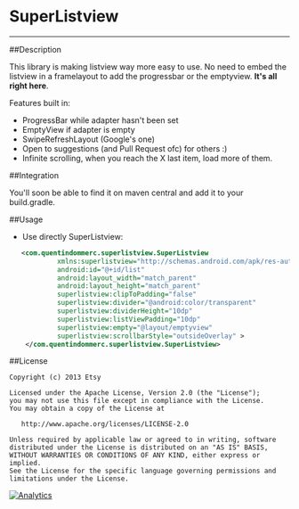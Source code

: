 SuperListview
====
----


##Description

This library is making listview way more easy to use. No need to embed the listview in a framelayout to add the progressbar or the emptyview. **It's all right here**.

Features built in:
- ProgressBar while adapter hasn't been set
- EmptyView if adapter is empty
- SwipeRefreshLayout (Google's one)
- Open to suggestions (and Pull Request ofc) for others :)
- Infinite scrolling, when you reach the X last item, load more of them.

##Integration

You'll soon be able to find it on maven central and add it to your build.gradle.

##Usage

-	Use directly SuperListview:

```xml
   <com.quentindommerc.superlistview.SuperListview
            xmlns:superlistview="http://schemas.android.com/apk/res-auto"
            android:id="@+id/list"
            android:layout_width="match_parent"
            android:layout_height="match_parent"
            superlistview:clipToPadding="false"
            superlistview:divider="@android:color/transparent"
            superlistview:dividerHeight="10dp"
            superlistview:listViewPadding="10dp"
            superlistview:empty="@layout/emptyview"
            superlistview:scrollbarStyle="outsideOverlay" >
    </com.quentindommerc.superlistview.SuperListview>
```

##License

    Copyright (c) 2013 Etsy

    Licensed under the Apache License, Version 2.0 (the "License");
    you may not use this file except in compliance with the License.
    You may obtain a copy of the License at

       http://www.apache.org/licenses/LICENSE-2.0

    Unless required by applicable law or agreed to in writing, software
    distributed under the License is distributed on an "AS IS" BASIS,
    WITHOUT WARRANTIES OR CONDITIONS OF ANY KIND, either express or implied.
    See the License for the specific language governing permissions and
    limitations under the License.

[![Analytics](https://ga-beacon.appspot.com/UA-40136896-2/SuperListview/readme)](https://github.com/igrigorik/ga-beacon)
